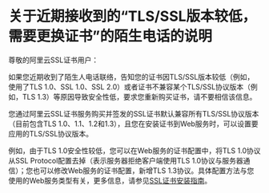 # 关于近期接收到的“TLS/SSL版本较低，需要更换证书”的陌生电话的说明

尊敬的阿里云SSL证书用户：

如果您近期收到了陌生人电话联络，告知您的证书因TLS/SSL版本较低（例如，使用了TLS 1.0、SSL 1.0、SSL 2.0）或者证书不兼容某个TLS/SSL协议版本（例如，TLS 1.3）等原因导致安全性低，要求您重新购买证书，请不要相信该信息。

您通过阿里云SSL证书服务购买并签发的SSL证书默认兼容所有TLS/SSL协议版本（目前包含TLS 1.0、1.1、1.2和1.3），且您在安装证书到Web服务时，可以设置要应用的TLS/SSL协议版本。

例如，由于TLS 1.0安全性较低，您可以在Web服务的证书配置中，将TLS 1.0协议从SSL Protocol配置去掉（表示服务器拒绝客户端使用TLS 1.0协议与服务器通信）；您也可以修改Web服务的证书配置，新增TLS 1.3协议。具体配置方法与您使用的Web服务类型有关，更多信息，请参见[SSL证书安装指南](/intl.zh-CN/证书安装/SSL证书安装指南.md)。

